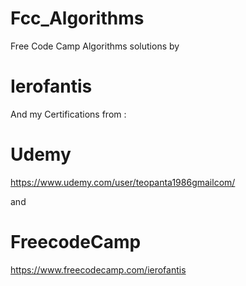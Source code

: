 # Fcc_Algorithms
Free Code Camp Algorithms solutions by

# Ierofantis

And my Certifications from : 

# Udemy
https://www.udemy.com/user/teopanta1986gmailcom/

and 

# FreecodeCamp
https://www.freecodecamp.com/ierofantis
